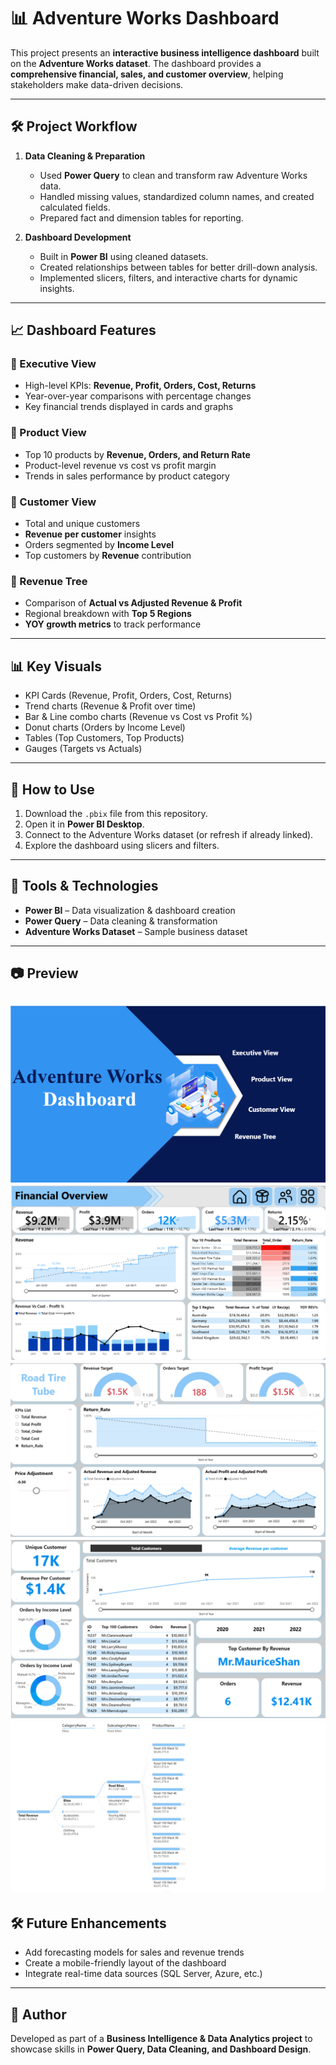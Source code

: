 # 📊 Adventure Works Dashboard

This project presents an **interactive business intelligence dashboard** built on the **Adventure Works dataset**. The dashboard provides a **comprehensive financial, sales, and customer overview**, helping stakeholders make data-driven decisions.

---

## 🛠️ Project Workflow

1. **Data Cleaning & Preparation**

   * Used **Power Query** to clean and transform raw Adventure Works data.
   * Handled missing values, standardized column names, and created calculated fields.
   * Prepared fact and dimension tables for reporting.

2. **Dashboard Development**

   * Built in **Power BI** using cleaned datasets.
   * Created relationships between tables for better drill-down analysis.
   * Implemented slicers, filters, and interactive charts for dynamic insights.

---

## 📈 Dashboard Features

### 🔹 Executive View

* High-level KPIs: **Revenue, Profit, Orders, Cost, Returns**
* Year-over-year comparisons with percentage changes
* Key financial trends displayed in cards and graphs

### 🔹 Product View

* Top 10 products by **Revenue, Orders, and Return Rate**
* Product-level revenue vs cost vs profit margin
* Trends in sales performance by product category

### 🔹 Customer View

* Total and unique customers
* **Revenue per customer** insights
* Orders segmented by **Income Level**
* Top customers by **Revenue** contribution

### 🔹 Revenue Tree

* Comparison of **Actual vs Adjusted Revenue & Profit**
* Regional breakdown with **Top 5 Regions**
* **YOY growth metrics** to track performance

---

## 📊 Key Visuals

* KPI Cards (Revenue, Profit, Orders, Cost, Returns)
* Trend charts (Revenue & Profit over time)
* Bar & Line combo charts (Revenue vs Cost vs Profit %)
* Donut charts (Orders by Income Level)
* Tables (Top Customers, Top Products)
* Gauges (Targets vs Actuals)

---

## 🚀 How to Use

1. Download the `.pbix` file from this repository.
2. Open it in **Power BI Desktop**.
3. Connect to the Adventure Works dataset (or refresh if already linked).
4. Explore the dashboard using slicers and filters.

---

## 📌 Tools & Technologies

* **Power BI** – Data visualization & dashboard creation
* **Power Query** – Data cleaning & transformation
* **Adventure Works Dataset** – Sample business dataset

---

## 📷 Preview

![Dashboard Page 1](Images/Adwhomepage.png)  
![Dashboard Page 2](Images/adwexecutiveview.png) 
![Dashboard Page 3](Images/adwproductview.png)  
![Dashboard Page 4](Images/adwcustomerview.png) 
![Dashboard Page 5](Images/adwrevenuetree.png)  
---

## 🛠️ Future Enhancements

* Add forecasting models for sales and revenue trends
* Create a mobile-friendly layout of the dashboard
* Integrate real-time data sources (SQL Server, Azure, etc.)

---

## 👤 Author

Developed as part of a **Business Intelligence & Data Analytics project** to showcase skills in **Power Query, Data Cleaning, and Dashboard Design**.
